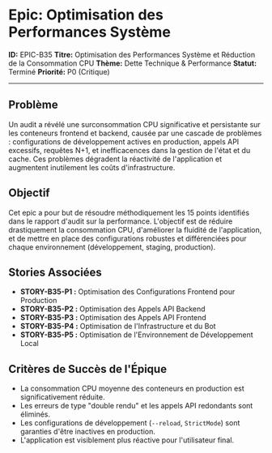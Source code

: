 # Epic: Optimisation des Performances Système

**ID:** EPIC-B35
**Titre:** Optimisation des Performances Système et Réduction de la Consommation CPU
**Thème:** Dette Technique & Performance
**Statut:** Terminé
**Priorité:** P0 (Critique)

---

## Problème

Un audit a révélé une surconsommation CPU significative et persistante sur les conteneurs frontend et backend, causée par une cascade de problèmes : configurations de développement actives en production, appels API excessifs, requêtes N+1, et inefficacences dans la gestion de l'état et du cache. Ces problèmes dégradent la réactivité de l'application et augmentent inutilement les coûts d'infrastructure.

## Objectif

Cet epic a pour but de résoudre méthodiquement les 15 points identifiés dans le rapport d'audit sur la performance. L'objectif est de réduire drastiquement la consommation CPU, d'améliorer la fluidité de l'application, et de mettre en place des configurations robustes et différenciées pour chaque environnement (développement, staging, production).

## Stories Associées

*   **STORY-B35-P1 :** Optimisation des Configurations Frontend pour Production
*   **STORY-B35-P2 :** Optimisation des Appels API Backend
*   **STORY-B35-P3 :** Optimisation des Appels API Frontend
*   **STORY-B35-P4 :** Optimisation de l'Infrastructure et du Bot
*   **STORY-B35-P5 :** Optimisation de l'Environnement de Développement Local

## Critères de Succès de l'Épique

- La consommation CPU moyenne des conteneurs en production est significativement réduite.
- Les erreurs de type "double rendu" et les appels API redondants sont éliminés.
- Les configurations de développement (`--reload`, `StrictMode`) sont garanties d'être inactives en production.
- L'application est visiblement plus réactive pour l'utilisateur final.
